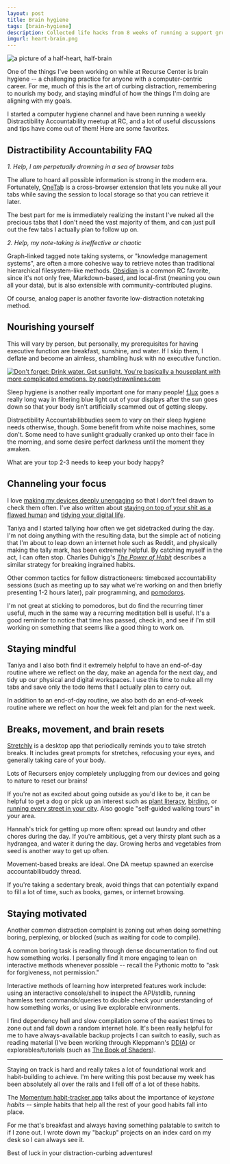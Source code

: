 ```yaml
---
layout: post
title: Brain hygiene
tags: [brain-hygiene]
description: Collected life hacks from 8 weeks of running a support group for chronically distractible programmers.
imgurl: heart-brain.png
---
```


<img alt="a picture of a half-heart, half-brain" src="{{site.baseurl}}/assets/images/heart-brain.png" />

One of the things I've been working on while at Recurse Center is brain hygiene -- a challenging practice for anyone with a computer-centric career. For me, much of this is the art of curbing distraction, remembering to nourish my body, and staying mindful of how the things I'm doing are aligning with my goals.

I started a computer hygiene channel and have been running a weekly Distractibility Accountability meetup at RC, and a lot of useful discussions and tips have come out of them! Here are some favorites.

## Distractibility Accountability FAQ

*1. Help, I am perpetually drowning in a sea of browser tabs*

The allure to hoard all possible information is strong in the modern era. Fortunately, [OneTab](https://www.one-tab.com/) is a cross-browser extension that lets you nuke all your tabs while saving the session to local storage so that you can retrieve it later.

The best part for me is immediately realizing the instant I've nuked all the precious tabs that I don't need the vast majority of them, and can just pull out the few tabs I actually plan to follow up on.

*2. Help, my note-taking is ineffective or chaotic*

Graph-linked tagged note taking systems, or "knowledge management systems", are often a more cohesive way to retrieve notes than traditional hierarchical filesystem-like methods. [Obsidian](https://obsidian.md/) is a common RC favorite, since it's not only free, Markdown-based, and local-first (meaning you own all your data), but is also extensible with community-contributed plugins.

Of course, analog paper is another favorite low-distraction notetaking method.

## Nourishing yourself

This will vary by person, but personally, my prerequisites for having executive function are breakfast, sunshine, and water. If I skip them, I deflate and become an aimless, shambling husk with no executive function.

<a href="https://poorlydrawnstore.com/products/dont-forget-print"><img alt="Don't forget: Drink water. Get sunlight. You're basically a houseplant with more complicated emotions. by poorlydrawnlines.com" src="{{site.baseurl}}/assets/images/2021-06-25-houseplant-emotions.png" /></a>

Sleep hygiene is another really important one for many people! [f.lux](https://justgetflux.com/) goes a really long way in filtering blue light out of your displays after the sun goes down so that your body isn't artificially scammed out of getting sleepy.

Distractibility Accountabilibbudies seem to vary on their sleep hygiene needs otherwise, though. Some benefit from white noise machines, some don't. Some need to have sunlight gradually cranked up onto their face in the morning, and some desire perfect darkness until the moment they awaken.

What are your top 2-3 needs to keep your body happy?

## Channeling your focus

I love [making my devices deeply unengaging](https://rhetoricize.medium.com/find-time-for-yourself-and-people-you-love-by-making-your-devices-deeply-unengaging-4c2ae4b9a21c) so that I don't feel drawn to check them often. I've also written about [staying on top of your shit as a flawed human](https://rhetoricize.medium.com/how-to-stay-on-top-of-your-shit-as-a-flawed-human-378051490e0) and [tidying your digital life](https://rhetoricize.medium.com/tidying-your-digital-life-9a1080dc54b2).

Taniya and I started tallying how often we get sidetracked during the day. I'm not doing anything with the resulting data, but the simple act of noticing that I'm about to leap down an internet hole such as Reddit, and physically making the tally mark, has been extremely helpful. By catching myself in the act, I can often stop. Charles Duhigg's [*The Power of Habit*](https://www.goodreads.com/book/show/12609433-the-power-of-habit) describes a similar strategy for breaking ingrained habits.

Other common tactics for fellow distractioneers: timeboxed accountability sessions (such as meeting up to say what we're working on and then briefly presenting 1-2 hours later), pair programming, and [pomodoros](https://apps.apple.com/us/app/focus-keeper-time-management/id867374917).

I'm not great at sticking to pomodoros, but do find the recurring timer useful, much in the same way a recurring meditation bell is useful. It's a good reminder to notice that time has passed, check in, and see if I'm still working on something that seems like a good thing to work on.

## Staying mindful

Taniya and I also both find it extremely helpful to have an end-of-day routine where we reflect on the day, make an agenda for the next day, and tidy up our physical and digital workspaces. I use this time to nuke all my tabs and save only the todo items that I actually plan to carry out.

In addition to an end-of-day routine, we also both do an end-of-week routine where we reflect on how the week felt and plan for the next week.

## Breaks, movement, and brain resets

[Stretchly](https://hovancik.net/stretchly/) is a desktop app that periodically reminds you to take stretch breaks. It includes great prompts for stretches, refocusing your eyes, and generally taking care of your body.

Lots of Recursers enjoy completely unplugging from our devices and going to nature to reset our brains!

If you're not as excited about going outside as you'd like to be, it can be helpful to get a dog or pick up an interest such as [plant literacy](https://www.inaturalist.org/), [birding](https://merlin.allaboutbirds.org/), or [running every street in your city](https://citystrides.com/). Also google "self-guided walking tours" in your area.

Hannah's trick for getting up more often: spread out laundry and other chores during the day. If you're ambitious, get a very thirsty plant such as a hydrangea, and water it during the day. Growing herbs and vegetables from seed is another way to get up often.

Movement-based breaks are ideal. One DA meetup spawned an exercise accountabilibuddy thread.

If you're taking a sedentary break, avoid things that can potentially expand to fill a lot of time, such as books, games, or internet browsing.

## Staying motivated 

Another common distraction complaint is zoning out when doing something boring, perplexing, or blocked (such as waiting for code to compile).

A common boring task is reading through dense documentation to find out how something works. I personally find it more engaging to lean on interactive methods whenever possible -- recall the Pythonic motto to "ask for forgiveness, not permission."

Interactive methods of learning how interpreted features work include: using an interactive console/shell to inspect the API/stdlib, running harmless test commands/queries to double check your understanding of how something works, or using live explorable environments.

I find dependency hell and slow compilation some of the easiest times to zone out and fall down a random internet hole. It's been really helpful for me to have always-available backup projects I can switch to easily, such as reading material (I've been working through Kleppmann's [DDIA](https://dataintensive.net/)) or explorables/tutorials (such as [The Book of Shaders](https://thebookofshaders.com/)).

<hr/>

Staying on track is hard and really takes a lot of foundational work and habit-building to achieve. I'm here writing this post because my week has been absolutely all over the rails and I fell off of a lot of these habits. 

The [Momentum habit-tracker app](https://apps.apple.com/us/app/momentum-habit-tracker-routines-goals-rituals/id946923599) talks about the importance of *keystone habits* -- simple habits that help all the rest of your good habits fall into place.

For me that's breakfast and always having something palatable to switch to if I zone out. I wrote down my "backup" projects on an index card on my desk so I can always see it.

Best of luck in your distraction-curbing adventures!
